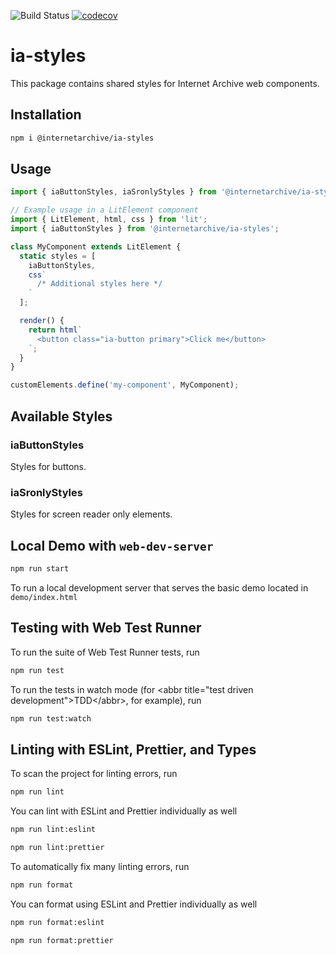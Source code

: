 ![Build Status](https://github.com/internetarchive/iaux-typescript-wc-template/actions/workflows/ci.yml/badge.svg) [![codecov](https://codecov.io/gh/internetarchive/iaux-typescript-wc-template/branch/main/graph/badge.svg?token=ZOYRJ2BV9W)](https://codecov.io/gh/internetarchive/iaux-typescript-wc-template)

# ia-styles

This package contains shared styles for Internet Archive web components.

## Installation
```bash
npm i @internetarchive/ia-styles
```

## Usage
```ts
import { iaButtonStyles, iaSronlyStyles } from '@internetarchive/ia-styles';

// Example usage in a LitElement component
import { LitElement, html, css } from 'lit';
import { iaButtonStyles } from '@internetarchive/ia-styles';

class MyComponent extends LitElement {
  static styles = [
    iaButtonStyles,
    css`
      /* Additional styles here */
    `
  ];

  render() {
    return html`
      <button class="ia-button primary">Click me</button>
    `;
  }
}

customElements.define('my-component', MyComponent);
```

## Available Styles

### iaButtonStyles
Styles for buttons.

### iaSronlyStyles
Styles for screen reader only elements.

## Local Demo with `web-dev-server`
```bash
npm run start
```
To run a local development server that serves the basic demo located in `demo/index.html`

## Testing with Web Test Runner
To run the suite of Web Test Runner tests, run
```bash
npm run test
```

To run the tests in watch mode (for &lt;abbr title=&#34;test driven development&#34;&gt;TDD&lt;/abbr&gt;, for example), run
```bash
npm run test:watch
```

## Linting with ESLint, Prettier, and Types
To scan the project for linting errors, run
```bash
npm run lint
```

You can lint with ESLint and Prettier individually as well
```bash
npm run lint:eslint
```

```bash
npm run lint:prettier
```

To automatically fix many linting errors, run
```bash
npm run format
```

You can format using ESLint and Prettier individually as well
```bash
npm run format:eslint
```

```bash
npm run format:prettier
```
